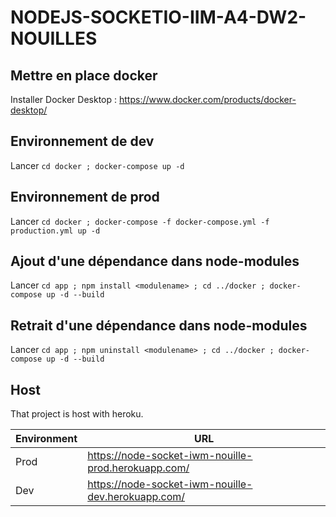 # NODEJS-SOCKETIO-IIM-A4-DW2-NOUILLES

## Mettre en place docker
Installer Docker Desktop : https://www.docker.com/products/docker-desktop/

## Environnement de dev
Lancer `cd docker ; docker-compose up -d`

## Environnement de prod
Lancer `cd docker ; docker-compose -f docker-compose.yml -f production.yml up -d`

## Ajout d'une dépendance dans node-modules
Lancer `cd app ; npm install <modulename> ; cd ../docker ; docker-compose up -d --build`

## Retrait d'une dépendance dans node-modules
Lancer `cd app ; npm uninstall <modulename> ; cd ../docker ; docker-compose up -d --build`

## Host
That project is host with heroku.

| Environment | URL                                                                                                         |
|-------------| ----------------------------------------------------------------------------------------------------------- |
| Prod        | <a href="https://node-socket-iwm-nouille-prod.herokuapp.com/">https://node-socket-iwm-nouille-prod.herokuapp.com/       |
| Dev         | <a href="https://node-socket-iwm-nouille-dev.herokuapp.com/">https://node-socket-iwm-nouille-dev.herokuapp.com/ |